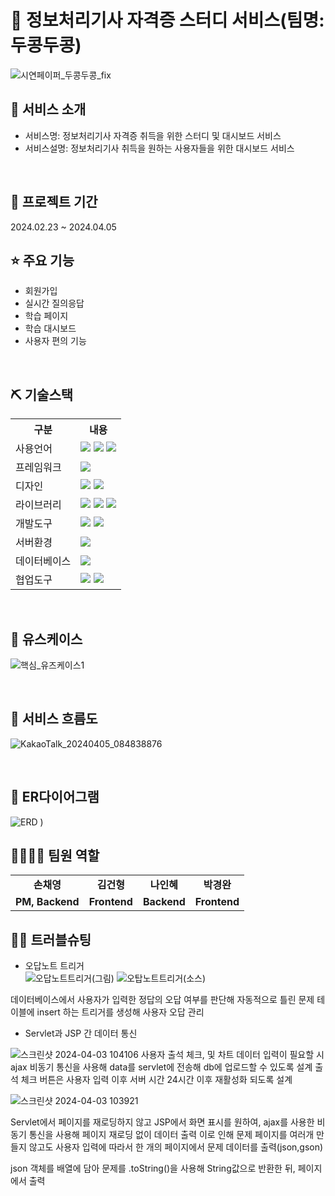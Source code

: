 # 📎 정보처리기사 자격증 스터디 서비스(팀명: 두콩두콩)

![시연페이퍼_두콩두콩_fix](https://github.com/chaeyoun9/dookong/assets/156051073/edcc5053-d47c-4dc5-8325-b6bb55ccef85)


## 👀 서비스 소개
* 서비스명:  정보처리기사 자격증 취득을 위한 스터디 및 대시보드 서비스
* 서비스설명: 정보처리기사 취득을 원하는 사용자들을 위한 대시보드 서비스
<br>

## 📅 프로젝트 기간
2024.02.23 ~ 2024.04.05
<br>

## ⭐ 주요 기능
* 회원가입
* 실시간 질의응답
* 학습 페이지
* 학습 대시보드
* 사용자 편의 기능
<br>

## ⛏ 기술스택
<table>
    <tr>
        <th>구분</th>
        <th>내용</th>
    </tr>
    <tr>
        <td>사용언어</td>
        <td>
            <img src="https://img.shields.io/badge/Java-007396?style=for-the-badge&logo=java&logoColor=white"/>
            <img src="https://img.shields.io/badge/HTML5-E34F26?style=for-the-badge&logo=HTML5&logoColor=white"/>
            <img src="https://img.shields.io/badge/JavaScript-F7DF1E?style=for-the-badge&logo=JavaScript&logoColor=white"/>
        </td>
    </tr>
     <tr>
        <td>프레임워크</td>
        <td>
            <img src="https://img.shields.io/badge/Jwt-000000?style=for-the-badge&logo=JSONWebTokens&logoColor=white">
        </td>
    </tr>
    <tr>
        <td>디자인</td>
        <td><img src="https://img.shields.io/badge/Figma-F24E1E?style=for-the-badge&logo=Figma&logoColor=white"/>
        <img src="https://img.shields.io/badge/css-1572B6?style=for-the-badge&logo=css3&logoColor=white"></td>
    </tr>
    <tr>
        <td>라이브러리</td>
        <td>
            <img src="https://img.shields.io/badge/Kakao Map Api-007CE2?style=for-the-badge&logo=KaKao Map Api&logoColor=white">
            <img src="https://img.shields.io/badge/openai-412991?style=for-the-badge&logo=css3&logoColor=black">
            <img src="https://img.shields.io/badge/chartdotjs-FF6384?style=for-the-badge&logo=css3&logoColor=black">
        </td>
    </tr>
    <tr>
        <td>개발도구</td>
        <td>
            <img src="https://img.shields.io/badge/Eclipse-2C2255?style=for-the-badge&logo=Eclipse&logoColor=white"/>
            <img src="https://img.shields.io/badge/VSCode-007ACC?style=for-the-badge&logo=VisualStudioCode&logoColor=white"/>
        </td>
    </tr>
    <tr>
        <td>서버환경</td>
        <td>
            <img src="https://img.shields.io/badge/Apache Tomcat-D22128?style=for-the-badge&logo=Apache Tomcat&logoColor=white"/>
        </td>
    </tr>
    <tr>
        <td>데이터베이스</td>
        <td>
            <img src="https://img.shields.io/badge/Oracle 11g-F80000?style=for-the-badge&logo=Oracle&logoColor=white"/>
        </td>
    </tr>
    <tr>
        <td>협업도구</td>
        <td>
            <img src="https://img.shields.io/badge/Git-F05032?style=for-the-badge&logo=Git&logoColor=white"/>
            <img src="https://img.shields.io/badge/GitHub-181717?style=for-the-badge&logo=GitHub&logoColor=white"/>
        </td>
    </tr>
</table>


<br>


## 📌 유스케이스

![핵심_유즈케이스1](https://github.com/chaeyoun9/dookong/assets/156051073/29f2cc5a-c335-44e6-b760-3440b53e1335)

<br>

## 📌 서비스 흐름도
![KakaoTalk_20240405_084838876](https://github.com/chaeyoun9/dookong/assets/156051073/daf3edee-df22-4b5b-9e9c-6dd57d36ae52)

<br>

## 📌 ER다이어그램
![ERD](https://github.com/chaeyoun9/dookong/assets/156051073/adb83997-b829-487a-b08e-b8c047d9c6ca)
)
<br>

## 👨‍👩‍👦‍👦 팀원 역할
<table>
  <tr>
    <td align="center"><strong>손채영</strong></td>
    <td align="center"><strong>김건형</strong></td>
    <td align="center"><strong>나인혜</strong></td>
    <td align="center"><strong>박경완</strong></td>
  </tr>
  <tr>
    <td align="center"><b>PM, Backend</b></td>
    <td align="center"><b>Frontend</b></td>
    <td align="center"><b>Backend</b></td>
    <td align="center"><b>Frontend</b></td>
  </tr>
</table>

## 🤾‍♂️ 트러블슈팅
  
* 오답노트 트리거<br>
![오답노트트리거(그림)](https://github.com/chaeyoun9/dookong/assets/156051073/2cd0ce5d-ac45-498a-9c82-5d07c1d0b28f)
![오탑노트트리거(소스)](https://github.com/chaeyoun9/dookong/assets/156051073/8daa1b0a-3946-43d6-9308-8e4e3c1e1300)

데이터베이스에서 사용자가 입력한 정답의 오답 여부를 판단해 자동적으로 틀린 문제 테이블에 insert 하는 트리거를 생성해 사용자 오답 관리

 
* Servlet과 JSP 간 데이터 통신<br>

![스크린샷 2024-04-03 104106](https://github.com/chaeyoun9/dookong/assets/156051073/6faaaed0-bead-44d3-8daa-cf6bfff43979)
사용자 출석 체크, 및 차트 데이터 입력이 필요할 시 ajax 비동기 통신을 사용해 data를 servlet에 전송해 db에 업로드할 수 있도록 설계
출석 체크 버튼은 사용자 입력 이후 서버 시간 24시간 이후 재활성화 되도록 설계

![스크린샷 2024-04-03 103921](https://github.com/chaeyoun9/dookong/assets/156051073/eda80378-303d-449c-a54d-8a88e7f7b35f)

Servlet에서 페이지를 재로딩하지 않고 JSP에서 화면 표시를 원하여, ajax를 사용한 비동기 통신을 사용해 페이지 재로딩 없이 데이터 출력
이로 인해 문제 페이지를 여러개 만들지 않고도 사용자 입력에 따라서 한 개의 페이지에서 문제 데이터를 출력(json,gson)

json 객체를 배열에 담아 문제를 .toString()을 사용해 String값으로 반환한 뒤, 페이지에서 출력



